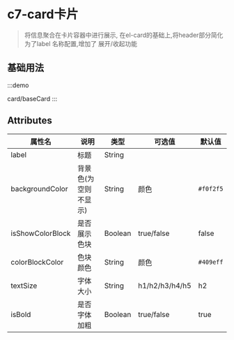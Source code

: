 # c7-card卡片
> 将信息聚合在卡片容器中进行展示, 在el-card的基础上,将header部分简化为了label 名称配置,增加了 展开/收起功能


## 基础用法
:::demo

card/baseCard
:::




## Attributes

| 属性名       | 说明           | 类型      | 可选值                           | 默认值  |
| ------------ | -------------- | --------- | -------------------------------- | ------- |
label | 标题 | String |    |
backgroundColor | 背景色(为空则不显示) | String | 颜色 | `#f0f2f5`
isShowColorBlock | 是否展示色块 | Boolean | true/false | false
colorBlockColor | 色块颜色 | String | 颜色 | `#409eff`
textSize| 字体大小|String | h1/h2/h3/h4/h5 | h2
isBold| 是否字体加粗| Boolean | true/false | true



